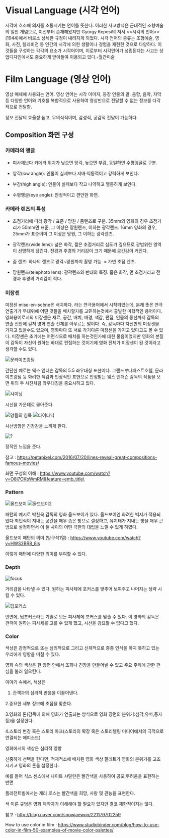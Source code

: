 # Visual Language (시각 언어)

시각에 호소해 의지를 소통시키는 언어를 뜻한다. 이러한 사고방식은 근대적인 조형예술의 일반 개념으로, 이전부터 존재해왔지만 Gyorgy Kepesi의 저서 <<시각의 언어>> (1944)에서 비로소 상세한 규정이 내려지게 되었다. 시각 언어의 종류는 조형예술, 영화, 사진, 텔레비전 등 인간의 시각에 의한 생활이나 경험을 재현한 것으로 다양하다. 이것들을 구성하는 각각의 요소가 시각어이며, 이로부터 시각언어가 성립된다는 사고는 상업디자인에서도 중요하게 받아들여 이용되고 있다.-월간미술

# Film Language (영상 언어)

영상 매체에 사용되는 언어. 영상 언어는 시각 이미지, 등장 인물의 말, 음향, 음악, 자막 등 다양한 언어와 기호를 복합적으로 사용하여 영상만으로 전달할 수 없는 정보를 다각적으로 전달함.

정보 전달의 효율성 높고, 무의식적이며, 감성적, 공감적 전달이 가능하다.

## Composition 화면 구성

### 카메라의 앵글

- 피사체보다 카메라 위치가 낮으면 앙각, 높으면 부감, 동일하면 수평앵글로 구분. 

- 앙각(low angle): 인물이 실제보다 지배·역동적이고 강력하게 보인다. 

- 부감(high angle): 인물이 실제보다 작고 나약하고 열등하게 보인다. 

- 수평앵글(eye angle): 안정적이고 편안한 화면.

### 카메라 렌즈의 특성

- 초점거리에 따라 광각 / 표준 / 망원 / 줌렌즈로 구분. 35mm의 영화의 경우 초점거리가 50mm면 표준, 그 이상은 망원렌즈, 이하는 광각렌즈. 16mm 영화의 경우, 25mm가 표준이며 그 이상은 망원, 그 이하는 광각렌즈. 

- 광각렌즈(wide lens): 넓은 화각, 짧은 초점거리로 심도가 깊으므로 광범위한 영역이 선명하게 담긴다. 전경과 후경의 거리감이 크기 때문에 공간감이 커진다. 

- 줌 렌즈: 하나의 렌즈로 광각~망원까지 촬영 가능. = 가변 초점 렌즈. 

- 망원렌즈(telephoto lens): 광곽렌즈와 반대의 특징. 좁은 화각, 먼 초점거리고 전경과 후경의
거리감이 적다. 

###  미장센

미장센 mise-en-scène은 배치하다. 라는 연극용어에서 시작되었는데, 본래 뜻은 연극 연출가가 무대위에 어떤 것들을 배치할지를 고민하는것에서 출발한 미학적인 용어이다. 영화용어로서의 미장센은 재료, 공간, 배치, 배경, 색감, 편집, 인물의 동선까지 감독의 연출 전반에 걸쳐 영화 연출 전체를 아우르는 말이다. 즉, 감독마다 자신만의 미장센을 가지고 있을수도 있으며, 영화마다 또 서로 각기다른 미장센을 가지고 있다고도 볼 수 있다. 미장센은 초기에는 어떤식으로 배치를 하는것인가에 대한 물음이었지만 영화의 본질이 감독이 자신이 원하는 바대로 편집하는 것이기에 영화 전체가 미장센이 된 것이라고 생각할 수도 있다.

![문라이즈킹덤](https://mblogthumb-phinf.pstatic.net/MjAxNzEwMTFfMTgg/MDAxNTA3NzMwMjEzNzkw.k60N75vd9ADH0b4iccgBU390sUqL_pl0I2OqpxySoFUg.zERJF9S_KfaguAKcHgnX8rfIS8Rqh5Td98SGnoRgkUAg.JPEG.tlstjd711/DDPUV0oXsAAx-x0.jpg?type=w800)

간단한 예로는 웨스 앤더슨 감독의 5:5 좌우대칭 표현이다. 그랜드부다패스트호텔, 문라이즈킹덤 등 화려한 색감과 인상적인 표현으로 인정받는 웨스 앤더슨 감독의 작품을 보면 위의 두 사진처럼 좌우대칭을 중요시하고 있다.

![샤이닝](https://petapixel.com/assets/uploads/2016/07/hallwayfeat-800x450.jpg)

시선을 가운데로 몰아준다.

![양들의 침묵](https://petapixel.com/assets/uploads/2016/07/CleRKisWIAAhb08-800x423.jpg)
![타이타닉](https://petapixel.com/assets/uploads/2016/07/ClZHLiKWQAAG8hR-800x450.jpg)

사선방향은 긴장감을 느끼게 한다.

![?](https://petapixel.com/assets/uploads/2016/07/CmCZhtuXEAAYMbU-800x364.jpg)

정적인 느낌을 준다.

참고 : https://petapixel.com/2016/07/20/lines-reveal-great-compositions-famous-movies/

화면 구성의 이해 : https://www.youtube.com/watch?v=O8i7OKbWmRM&feature=emb_title\


### Pattern

![올드보이](https://mblogthumb-phinf.pstatic.net/MjAxNzA5MTRfMTg0/MDAxNTA1Mzc5NTcyOTkx.0U7EQaGgoEM2sZlEfaA5_cQLY3pE3jsLWZ5QqnvbgH4g.NPDTjI2Wrta8OfwHcKPXLF4j_cz3cQK45KYj861GGpog.JPEG.imurmvp/%EC%98%AC%EB%93%9C%EB%B3%B4%EC%9D%B4_1.jpg?type=w800)
![올드보이2](https://mblogthumb-phinf.pstatic.net/MjAxNzA5MTRfMTMw/MDAxNTA1Mzc5NTcyOTgz.6IkPgeDe06Ua5nfekcCJGBxhb-pSNaAtPdMPhV-iOMwg.4PyekCirtNev97bdznbH30Sq53ZE7s9nWaegu8z6PyIg.JPEG.imurmvp/%EC%98%AC%EB%93%9C%EB%B3%B4%EC%9D%B4_2.jpg?type=w800)

패턴의 예시로 박찬욱 감독의 영화 올드보이가 있다. 올드보이엔 화려한 벽지가 적용되었다.최민식이 지내는 공간을 매우 좁은 방으로 설정하고, 유지태가 지내는 방을 매우 큰 방으로 설정하면서 이 둘 사이의 어떤 극한의 대립을 느낄 수 있게 하였다.

올드보이 패턴의 의미 (방구석1열) : https://www.youtube.com/watch?v=HWS2BR8_8ls

이렇게 패턴에 다양한 의미를 부여할 수 있다.


### Depth

![focus](https://i.pinimg.com/originals/01/98/e1/0198e14af2ef815018a6ffb2a1779d37.jpg)

거리감을 나타낼 수 있다. 원하는 피사체에 포커스를 맞추어 보여주고 나머지는 생략 시킬 수 있다.

![딥포커스](https://mblogthumb-phinf.pstatic.net/MjAxNzA5MTRfNDEg/MDAxNTA1Mzc5Njc3Nzgz.WE1elFlK_e6sqCHFcw3HhVIPtSh3U8qazBvzHlZVl64g.x0pGI9smIHl-jeB0J8aWkuAlY-fWhXZdW5oQ0_kf4nQg.JPEG.imurmvp/%EC%8B%9C%EB%AF%BC%EC%BC%80%EC%9D%B8.jpg?type=w800)

반면에, 딥포커스라는 기술로 모든 피사체에 포커스를 맞출 수 있다. 이 영화의 감독은 관객이 원하는 피사체를 고를 수 있게 했고, 시선을 강요할 수 없다고 했다.


### Color

색상은 감정적으로 또는 심리적으로 그리고 신체적으로 종종 인식을 하지 못하고 있는 우리에게 영향을 미칠 수 있다. 

영화 속의 색상은 한 장면 안에서 조화나 긴장을 만들어낼 수 있고 주요 주제에 관한 관심을 불러 일으킨다. 

이야기 속에서, 색상은 

1. 관객과의 심리적 반응을 이끌어낸다. 

2.중요한 세부 정보에 초점을 맞춘다. 

3.영화의 톤(감독에 의해 영화가 연출되는 방식으로 영화 장면의 분위기:심각,유머,풍자 등)을 설정한다. 

4.스토리 변경 혹은 스토리 아크(스토리의 확장 혹은 스토리텔링 미디어에서의 극적으로 연결되는 에피소드) 

영화에서의 색상은 심리적 영향 

신중하게 선택을 한다면, 적재적소에 배치된 영화 색상 팔레트가 영화의 분위기를 고조시키고 영화의 톤을 설정한다. 


예를 들어 식스 센스에서 나이트 샤말란은 빨간색을 사용하여 공포,두려움을 표현하는 반면 

플레전트빌에서는 게리 로스는 빨간색을 희망, 사랑 및 관능을 표현한다. 

색 이론 규범은 영화 제작자가 이해해야 할 필요가 있지만 결코 제한적이지는 않다. 

참고 : http://blog.naver.com/snowjaewon/221179702259

How to use color in film : https://www.studiobinder.com/blog/how-to-use-color-in-film-50-examples-of-movie-color-palettes/

